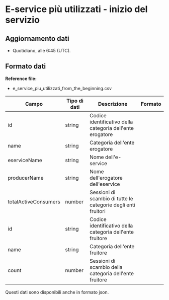 
# E-service più utilizzati - inizio del servizio

## Aggiornamento dati

- Quotidiano, alle 6:45 (UTC).

## Formato dati

**Reference file:**

- e_service_piu_utilizzati_from_the_beginning.csv<br>

| Campo                | Tipo di dati | Descrizione                                                   | Formato |
| -------------------- | ------------ | ------------------------------------------------------------- | ------- |
| id                   | string       | Codice identificativo della categoria dell'ente erogatore     |         |
| name                 | string       | Categoria dell'ente erogatore                                 |         |
| eserviceName         | string       | Nome dell'e-service                                           |         |
| producerName         | string       | Nome dell'erogatore dell'eservice                             |         |
| totalActiveConsumers | number       | Sessioni di scambio di tutte le categorie degli enti fruitori |         |
| id                   | string       | Codice identificativo della categoria dell'ente fruitore      |         |
| name                 | string       | Categoria dell'ente fruitore                                  |         |
| count                | number       | Sessioni di scambio della categoria dell'ente fruitore        |         |

Questi dati sono disponibili anche in formato json.
